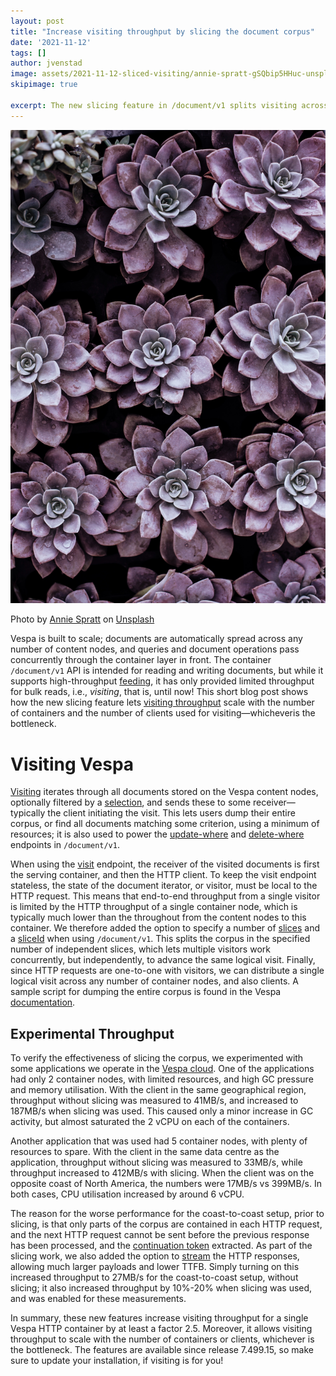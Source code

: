 ```yaml
---
layout: post
title: "Increase visiting throughput by slicing the document corpus"
date: '2021-11-12'
tags: []
author: jvenstad
image: assets/2021-11-12-sliced-visiting/annie-spratt-gSQbip5HHuc-unsplash.jpg
skipimage: true

excerpt: The new slicing feature in /document/v1 splits visiting across independent HTTP requests, letting throughput scale with the number of container nodes or clients.
---
```


![Decorative image](/assets/2021-11-12-sliced-visiting/annie-spratt-gSQbip5HHuc-unsplash.jpg)
<p class="image-credit">
 Photo by <a href="https://unsplash.com/@anniespratt?utm_source=unsplash&utm_medium=referral&utm_content=creditCopyText">Annie Spratt</a> on
 <a href="https://unsplash.com/s/photos/cooperation-nature?utm_source=unsplash&utm_medium=referral&utm_content=creditCopyText">Unsplash</a>
 </p>

Vespa is built to scale; documents are automatically spread across any number of content nodes, and queries and document
operations pass concurrently through the container layer in front. The container `/document/v1` API is intended for reading
and writing documents, but while it supports high-throughput [feeding](https://docs.vespa.ai/en/vespa-feed-client.html),
it has only provided limited throughput for bulk reads, i.e., _visiting_, that is, until now!
This short blog post shows how the new slicing feature lets
[visiting throughput](https://docs.vespa.ai/en/document-v1-api-guide.html#visiting-throughput) scale with the number of
containers and the number of clients used for visiting—whicheveris the bottleneck.

# Visiting Vespa
[Visiting](https://docs.vespa.ai/en/content/visiting.html) iterates through all documents stored on the Vespa content nodes,
optionally filtered by a [selection](https://docs.vespa.ai/en/reference/document-select-language.html), and sends these to
some receiver—typically the client initiating the visit. This lets users dump their entire corpus, or find all documents
matching some criterion, using a minimum of resources; it is also used to power the
[update-where](https://docs.vespa.ai/en/reference/document-v1-api-reference.html#update-where) and 
[delete-where](https://docs.vespa.ai/en/reference/document-v1-api-reference.html#delete-where) endpoints in `/document/v1`. 

When using the [visit](https://docs.vespa.ai/en/reference/document-v1-api-reference.html#visit) endpoint, the receiver of
the visited documents is first the serving container, and then the HTTP client. To keep the visit endpoint stateless, the
state of the document iterator, or visitor, must be local to the HTTP request. This means that end-to-end throughput from
a single visitor is limited by the HTTP throughput of a single container node, which is typically much lower than the
throughout from the content nodes to this container. We therefore added the option to specify a number of
[slices](https://docsc.vespa.ai/en/reference/document-v1-api-reference.html#slices) and a
[sliceId](https://docsc.vespa.ai/en/reference/document-v1-api-reference.html#sliceId) when using `/document/v1`.
This splits the corpus in the specified number of independent slices, which lets multiple visitors work concurrently,
but independently, to advance the same logical visit. Finally, since HTTP requests are one-to-one with visitors, we can
distribute a single logical visit across any number of container nodes, and also clients. A sample script for dumping the
entire corpus is found in the Vespa [documentation](https://docs.vespa.ai/en/document-v1-api-guide.html#data-dump).

## Experimental Throughput
To verify the effectiveness of slicing the corpus, we experimented with some applications we operate in the
[Vespa cloud](https://cloud.vespa.ai). One of the applications had only 2 container nodes, with limited resources, and
high GC pressure and memory utilisation. With the client in the same geographical region, throughput without slicing was
measured to 41MB/s, and increased to 187MB/s when slicing was used. This caused only a minor increase in GC activity,
but almost saturated the 2 vCPU on each of the containers.

Another application that was used had 5 container nodes, with plenty of resources to spare.
With the client in the same data centre as the application, throughput without slicing was measured to 33MB/s,
while throughput increased to 412MB/s with slicing. When the client was on the opposite coast of North America, the
numbers were 17MB/s vs 399MB/s. In both cases, CPU utilisation increased by around 6 vCPU. 

The reason for the worse performance for the coast-to-coast setup, prior to slicing, is that only parts of the corpus
are contained in each HTTP request, and the next HTTP request cannot be sent before the previous response has been processed,
and the [continuation token](https://docs.vespa.ai/en/reference/document-v1-api-reference.html#continuation) extracted. 
As part of the slicing work, we also added the option to
[stream](https://docs.vespa.ai/en/reference/document-v1-api-reference.html#stream) the HTTP responses, allowing much larger
payloads and lower TTFB. Simply turning on this increased throughput to 27MB/s for the coast-to-coast setup, without slicing;
it also increased throughput by 10%-20% when slicing was used, and was enabled for these measurements. 

In summary, these new features increase visiting throughput for a single Vespa HTTP container by at least a factor 2.5.
Moreover, it allows visiting throughput to scale with the number of containers or clients, whichever is the bottleneck.
The features are available since release 7.499.15, so make sure to update your installation, if visiting is for you!
